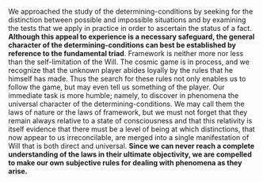We approached the study of the determining-conditions by seeking for the distinction between possible and impossible situations and by examining the tests that we apply in practice in order to ascertain the status of a fact. **Although this appeal to experience is a necessary safeguard, the general character of the determining-conditions can best be established by reference to the fundamental triad**. Framework is neither more nor less than the self-limitation of the Will. The cosmic game is in process, and we recognize that the unknown player abides loyally by the rules that he himself has made. Thus the search for these rules not only enables us to follow the game, but may even tell us something of the player. Our immediate task is more humble; namely, to discover in phenomena the universal character of the determining-conditions. We may call them the laws of nature or the laws of framework, but we must not forget that they remain always relative to a state of consciousness and that this relativity is itself evidence that there must be a level of being at which distinctions, that now appear to us irreconcilable, are merged into a single manifestation of Will that is both direct and universal. **Since we can never reach a complete understanding of the laws in their ultimate objectivity, we are compelled to make our own subjective rules for dealing with phenomena as they arise.**